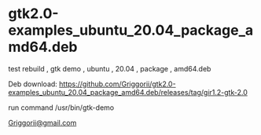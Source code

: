 # gtk2.0-examples_ubuntu_20.04_package_amd64.deb
test rebuild , gtk demo , ubuntu , 20.04 , package , amd64.deb

Deb download: https://github.com/Griggorii/gtk2.0-examples_ubuntu_20.04_package_amd64.deb/releases/tag/gir1.2-gtk-2.0

run command /usr/bin/gtk-demo

Griggorii@gmail.com
